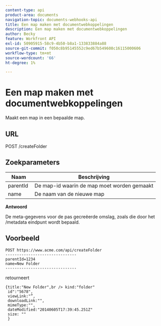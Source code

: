 ```yaml
---
content-type: api
product-area: documents
navigation-topic: documents-webhooks-api
title: Een map maken met documentwebkoppelingen
description: Een map maken met documentwebkoppelingen
author: Becky
feature: Workfront API
exl-id: 50905915-58c9-4b50-b8a1-133833884a88
source-git-commit: f050c8b95145552c9ed67b549608c16115000606
workflow-type: tm+mt
source-wordcount: '66'
ht-degree: 1%

---
```



# Een map maken met documentwebkoppelingen

Maakt een map in een bepaalde map.

## URL

POST /createFolder

## Zoekparameters

| **Naam** | **Beschrijving** |
|---|---|
| parentId  | De map-id waarin de map moet worden gemaakt |
| name  | De naam van de nieuwe map |




**Antwoord**

De meta-gegevens voor de pas gecreëerde omslag, zoals die door het /metadata eindpunt wordt bepaald.

## Voorbeeld

```
POST https://www.acme.com/api/createFolder
­­­­­­­­­­­­­­­­­­­­­­­­­­­­­­­-------------------------------
parentId=1234
name=New Folder 
-------------------------------
```

retourneert

```
{title:"New Folder",br /> kind:"folder"
 id":"5678",
 viewLink:"”,
 downloadLink:"",
 mimeType:"",
 dateModified:"2014­06­05T17:39:45.251Z"
 size: ""
 }
```

